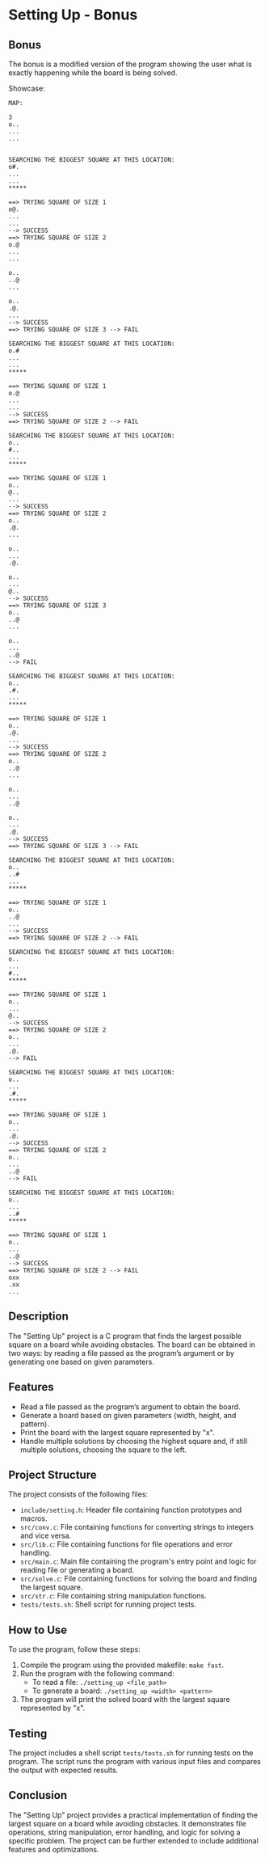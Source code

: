 # Setting Up - Bonus

## Bonus
The bonus is a modified version of the program showing the user what is exactly happening while the board is being solved.

Showcase:
```
MAP:

3
o..
...
...


SEARCHING THE BIGGEST SQUARE AT THIS LOCATION:
o#.
...
...
*****

==> TRYING SQUARE OF SIZE 1 
o@.
...
...
--> SUCCESS
==> TRYING SQUARE OF SIZE 2 
o.@
...
...

o..
..@
...

o..
.@.
...
--> SUCCESS
==> TRYING SQUARE OF SIZE 3 --> FAIL

SEARCHING THE BIGGEST SQUARE AT THIS LOCATION:
o.#
...
...
*****

==> TRYING SQUARE OF SIZE 1 
o.@
...
...
--> SUCCESS
==> TRYING SQUARE OF SIZE 2 --> FAIL

SEARCHING THE BIGGEST SQUARE AT THIS LOCATION:
o..
#..
...
*****

==> TRYING SQUARE OF SIZE 1 
o..
@..
...
--> SUCCESS
==> TRYING SQUARE OF SIZE 2 
o..
.@.
...

o..
...
.@.

o..
...
@..
--> SUCCESS
==> TRYING SQUARE OF SIZE 3 
o..
..@
...

o..
...
..@
--> FAIL

SEARCHING THE BIGGEST SQUARE AT THIS LOCATION:
o..
.#.
...
*****

==> TRYING SQUARE OF SIZE 1 
o..
.@.
...
--> SUCCESS
==> TRYING SQUARE OF SIZE 2 
o..
..@
...

o..
...
..@

o..
...
.@.
--> SUCCESS
==> TRYING SQUARE OF SIZE 3 --> FAIL

SEARCHING THE BIGGEST SQUARE AT THIS LOCATION:
o..
..#
...
*****

==> TRYING SQUARE OF SIZE 1 
o..
..@
...
--> SUCCESS
==> TRYING SQUARE OF SIZE 2 --> FAIL

SEARCHING THE BIGGEST SQUARE AT THIS LOCATION:
o..
...
#..
*****

==> TRYING SQUARE OF SIZE 1 
o..
...
@..
--> SUCCESS
==> TRYING SQUARE OF SIZE 2 
o..
...
.@.
--> FAIL

SEARCHING THE BIGGEST SQUARE AT THIS LOCATION:
o..
...
.#.
*****

==> TRYING SQUARE OF SIZE 1 
o..
...
.@.
--> SUCCESS
==> TRYING SQUARE OF SIZE 2 
o..
...
..@
--> FAIL

SEARCHING THE BIGGEST SQUARE AT THIS LOCATION:
o..
...
..#
*****

==> TRYING SQUARE OF SIZE 1 
o..
...
..@
--> SUCCESS
==> TRYING SQUARE OF SIZE 2 --> FAIL
oxx
.xx
...
```

## Description
The "Setting Up" project is a C program that finds the largest possible square on a board while avoiding obstacles. The board can be obtained in two ways: by reading a file passed as the program’s argument or by generating one based on given parameters.

## Features
- Read a file passed as the program’s argument to obtain the board.
- Generate a board based on given parameters (width, height, and pattern).
- Print the board with the largest square represented by "x".
- Handle multiple solutions by choosing the highest square and, if still multiple solutions, choosing the square to the left.

## Project Structure
The project consists of the following files:
- `include/setting.h`: Header file containing function prototypes and macros.
- `src/conv.c`: File containing functions for converting strings to integers and vice versa.
- `src/lib.c`: File containing functions for file operations and error handling.
- `src/main.c`: Main file containing the program's entry point and logic for reading file or generating a board.
- `src/solve.c`: File containing functions for solving the board and finding the largest square.
- `src/str.c`: File containing string manipulation functions.
- `tests/tests.sh`: Shell script for running project tests.

## How to Use
To use the program, follow these steps:
1. Compile the program using the provided makefile: `make fast`.
2. Run the program with the following command:
   - To read a file: `./setting_up <file_path>`
   - To generate a board: `./setting_up <width> <pattern>`
3. The program will print the solved board with the largest square represented by "x".

## Testing
The project includes a shell script `tests/tests.sh` for running tests on the program. The script runs the program with various input files and compares the output with expected results.

## Conclusion
The "Setting Up" project provides a practical implementation of finding the largest square on a board while avoiding obstacles. It demonstrates file operations, string manipulation, error handling, and logic for solving a specific problem. The project can be further extended to include additional features and optimizations.
